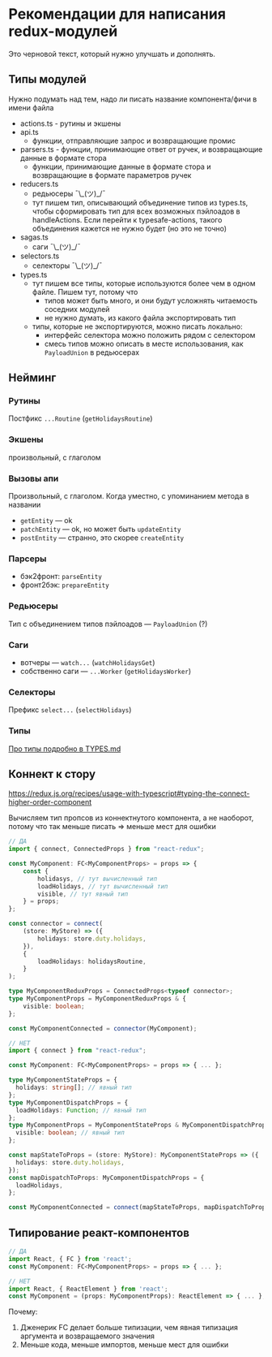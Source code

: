 # Рекомендации для написания redux-модулей

Это черновой текст, который нужно улучшать и дополнять.

## Типы модулей

Нужно подумать над тем, надо ли писать название компонента/фичи в имени файла

- actions.ts
  - рутины и экшены
- api.ts
  - функции, отправляющие запрос и возвращающие промис
- parsers.ts
  - функции, принимающие ответ от ручек, и возвращающие данные в формате стора
  - функции, принимающие данные в формате стора и возвращающие в формате параметров ручек
- reducers.ts
  - редьюсеры ¯\\\_(ツ)_/¯
  - тут пишем тип, описывающий объединение типов из types.ts,
    чтобы сформировать тип для всех возможных пэйлоадов в handleActions.
    Если перейти к typesafe-actions, такого объединения кажется
    не нужно будет (но это не точно)
- sagas.ts
  - саги ¯\\\_(ツ)_/¯
- selectors.ts
  - селекторы ¯\\\_(ツ)_/¯
- types.ts
  - тут пишем все типы, которые используются более чем в одном файле.
    Пишем тут, потому что
    - типов может быть много, и они будут усложнять читаемость соседних модулей
    - не нужно думать, из какого файла экспортировать тип
  - типы, которые не экспортируются, можно писать локально:
    - интерфейс селектора можно положить рядом с селектором
    - смесь типов можно описать в месте использования, как
      `PayloadUnion` в редьюсерах

## Нейминг

### Рутины
Постфикс `...Routine` (`getHolidaysRoutine`)

### Экшены
произвольный, с глаголом

### Вызовы апи
Произвольный, с глаголом.
Когда уместно, с упоминанием метода в названии
- `getEntity` — ok
- `patchEntity` — ok, но может быть `updateEntity`
- `postEntity` — странно, это скорее `createEntity`

### Парсеры
- бэк2фронт: `parseEntity`
- фронт2бэк: `prepareEntity`

### Редьюсеры
Тип с объединением типов пэйлоадов — `PayloadUnion` (?)

### Саги
- вотчеры — `watch...` (`watchHolidaysGet`)
- собственно саги — `...Worker` (`getHolidaysWorker`)

### Селекторы
Префикс `select...` (`selectHolidays`)

### Типы
[Про типы подробно в TYPES.md](./TYPES.md)

## Коннект к стору

https://redux.js.org/recipes/usage-with-typescript#typing-the-connect-higher-order-component

Вычисляем тип пропсов из коннектнутого компонента, а не наоборот, потому что
так меньше писать => меньше мест для ошибки

```typescript
// ДА
import { connect, ConnectedProps } from "react-redux";

const MyComponent: FC<MyComponentProps> = props => {
    const {
        holidasys, // тут вычисленный тип
        loadHolidays, // тут вычисленный тип
        visible, // тут явный тип
    } = props;
};

const connector = connect(
    (store: MyStore) => ({
        holidays: store.duty.holidays,
    }),
    {
        loadHolidays: holidaysRoutine,
    }
);

type MyComponentReduxProps = ConnectedProps<typeof connector>;
type MyComponentProps = MyComponentReduxProps & {
    visible: boolean;
};

const MyComponentConnected = connector(MyComponent);
```

```typescript
// НЕТ
import { connect } from "react-redux";

const MyComponent: FC<MyComponentProps> = props => { ... };

type MyComponentStateProps = {
  holidays: string[]; // явный тип
};
type MyComponentDispatchProps = {
  loadHolidays: Function; // явный тип
};
type MyComponentProps = MyComponentStateProps & MyComponentDispatchProps & {
  visible: boolean; // явный тип
};

const mapStateToProps = (store: MyStore): MyComponentStateProps => ({
  holidays: store.duty.holidays,
});
const mapDispatchToProps: MyComponentDispatchProps = {
  loadHolidays,
};

const MyComponentConnected = connect(mapStateToProps, mapDispatchToProps)(MyComponent);
```

## Типирование реакт-компонентов
```typescript
// ДА
import React, { FC } from 'react';
const MyComponent: FC<MyComponentProps> = props => { ... };
```

```typescript
// НЕТ
import React, { ReactElement } from 'react';
const MyComponent = (props: MyComponentProps): ReactElement => { ... };
```

Почему:
1. Дженерик FC делает больше типизации, чем явная типизация аргумента
   и возвращаемого значения
2. Меньше кода, меньше импортов, меньше мест для ошибки
